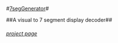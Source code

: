 #[7segGenerator](http://pjgoncalves.github.io/7segGenerator/  "click to view")#

##A visual to 7 segment display decoder##

###### [project page](http://pjgoncalves.github.io/7segGenerator/  "click to view") ######
